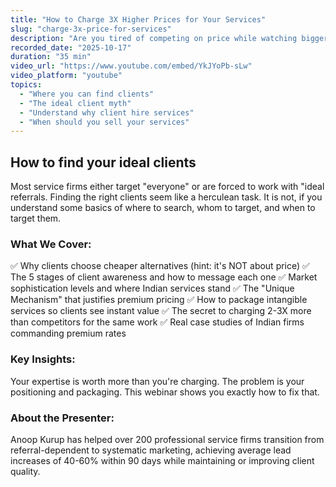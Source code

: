 ```yaml
---
title: "How to Charge 3X Higher Prices for Your Services"
slug: "charge-3x-price-for-services"
description: "Are you tired of competing on price while watching bigger firms charge 10X more for the same services?"
recorded_date: "2025-10-17"
duration: "35 min"
video_url: "https://www.youtube.com/embed/YkJYoPb-sLw"
video_platform: "youtube"
topics:
  - "Where you can find clients"
  - "The ideal client myth"
  - "Understand why client hire services"
  - "When should you sell your services"
---
```


## How to find your ideal clients

Most service firms either target "everyone" or are forced to work with "ideal referrals. Finding the right clients seem like a herculean task. It is not, if you understand some basics of where to search, whom to target, and when to target them.

### What We Cover:

✅ Why clients choose cheaper alternatives (hint: it's NOT about price)
✅ The 5 stages of client awareness and how to message each one
✅ Market sophistication levels and where Indian services stand
✅ The "Unique Mechanism" that justifies premium pricing
✅ How to package intangible services so clients see instant value
✅ The secret to charging 2-3X more than competitors for the same work
✅ Real case studies of Indian firms commanding premium rates


### Key Insights:

Your expertise is worth more than you're charging. The problem is your positioning and packaging. This webinar shows you exactly how to fix that.

### About the Presenter:

Anoop Kurup has helped over 200 professional service firms transition from referral-dependent to systematic marketing, achieving average lead increases of 40-60% within 90 days while maintaining or improving client quality.
